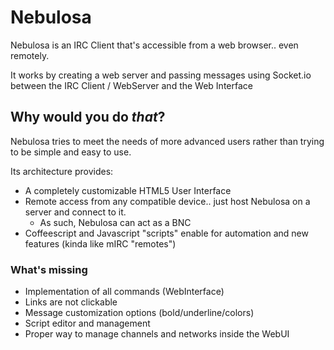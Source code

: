 # Nebulosa

Nebulosa is an IRC Client that's accessible from a web browser.. even remotely.

It works by creating a web server and passing messages using Socket.io between the IRC Client / WebServer and the Web Interface

## Why would you do *that*?

Nebulosa tries to meet the needs of more advanced users rather than trying to be simple and easy to use.

Its architecture provides:

- A completely customizable HTML5 User Interface
- Remote access from any compatible device.. just host Nebulosa on a server and connect to it.
  - As such, Nebulosa can act as a BNC
- Coffeescript and Javascript "scripts" enable for automation and new features (kinda like mIRC "remotes")

### What's missing

- Implementation of all commands (WebInterface)
- Links are not clickable
- Message customization options (bold/underline/colors)
- Script editor and management
- Proper way to manage channels and networks inside the WebUI